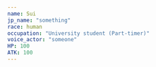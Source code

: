 ```yaml
---
name: Sui
jp_name: "something"
race: human
occupation: "University student (Part-timer)"
voice_actor: "someone"
HP: 100
ATK: 100
---
```

